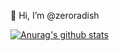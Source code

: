👋 Hi, I’m @zeroradish

[![Anurag's github stats](https://github-readme-stats.vercel.app/api?username=zeroradish)](https://github.com/anuraghazra/github-readme-stats)
